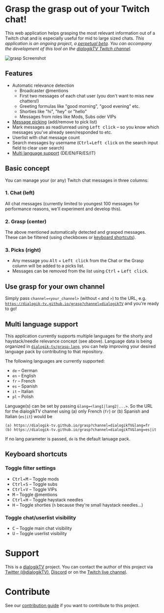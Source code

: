 # Grasp the grasp out of your Twitch chat!

This web application helps grasping the most relevant information out of a Twitch chat and is especially useful for mid to large sized chats. *This application is an ongoing project, a [perpetual beta](https://en.wikipedia.org/wiki/Perpetual_beta). You can accompany the development of this tool on the [dialogikTV Twitch channel](https://www.twitch.tv/dialogikTV).*

![grasp Screenshot](https://raw.githubusercontent.com/dialogik-tv/grasp/master/doc/screenshot.png)

## Features

* Automatic relevance detection
  * Broadcaster @mentions
  * First two messages of each chat user (you don't want to miss new chatters!)
  * Greeting formulas like "good morning", "good evening" etc.
  * Shorties like "hi", "hey" or "hello"
  * Messages from roles like Mods, Subs oder VIPs
* [Message picking](#3-picks-right) (add/remove to pick list)
* Mark messages as read/unread using <kbd>Left click</kbd> – so you know which messages you've already seen/responded to etc.
* Userlist with chat message count
* Search messages by username (<kbd>Ctrl</kbd>+<kbd>Left click</kbd> on the search input field to clear user search)
* [Multi language support](#multi-language-support) (DE/EN/FR/ES/IT)

## Basic concept

You can manage your (or any) Twitch chat messages in three columns:

### 1. Chat (left)

All chat messages (currently limited to youngest 100 messages for performance reasons, we'll experiment and develop this).

### 2. Grasp (center)

The above mentioned automatically detected and grasped messages. These can be filtered (using checkboxes or [keyboard shortcuts](#keyboard-shortcuts)).

### 3. Picks (right)

* Any message you <kbd>Alt</kbd> + <kbd>Left click</kbd> from the Chat or the Grasp column will be added to a picks list.
* Messages can be removed from the list using <kbd>Ctrl</kbd> + <kbd>Left click</kbd>.

## Use grasp for your own channel

Simply pass `channel=<your_channel>` (without `<` and `>`) to the URL, e.g. [`https://dialogik-tv.github.io/grasp?channel=dialogikTV`](https://dialogik-tv.github.io/grasp?channel=dialogikTV) and you're ready to go!

## Multi language support

This application currently supports multiple languages for the shorty and haystack/needle relevance concept (see above). Language data is being organized in [`dialogik-tv/grasp-lang`](https://github.com/dialogik-tv/grasp-lang), you can help improving your desired language pack by contributing to that repository.

The following languages are currently supported:

* `de` – German
* `en` – English
* `fr` – French
* `es` – Spanish
* `it` – Italian
* `pl` – Polish

Language(s) can be set by passing `&lang=<lang1|lang2|...>`. So the URL for the dialogikTV channel using (a) only French (`fr`) or (b) Spanish and Italian (`es|it`) would be

    (a) https://dialogik-tv.github.io/grasp?channel=dialogikTV&lang=fr
    (b) https://dialogik-tv.github.io/grasp?channel=dialogikTV&lang=es|it

If no lang parameter is passed, `de` is the default lanuage pack.

## Keyboard shortcuts

### Toggle filter settings

* <kbd>Ctrl</kbd>+<kbd>M</kbd> – Toggle mods
* <kbd>Ctrl</kbd>+<kbd>S</kbd> – Toggle subs
* <kbd>Ctrl</kbd>+<kbd>V</kbd> – Toggle VIPs
* <kbd>M</kbd> – Toggle @mentions
* <kbd>Ctrl</kbd>+<kbd>H</kbd> – Toggle haystack needles
* <kbd>H</kbd> – Toggle shorties (`h` because they're small haystack needles...)

### Toggle chat/userlist visibility

* <kbd>C</kbd> – Toggle main chat visibility
* <kbd>U</kbd> – Toggle userlist visibility

# Support

This is a [dialogikTV](https://dialogik.tv) project. You can contact the author of this project via [Twitter (@dialogikTV)](https://twitter.com), [Discord](http://discord.dialogik.tv) or on the [Twitch live channel](https://www.twitch.tv/dialogikTV).

# Contribute

See our [contribution guide](doc/CONTRIBUTE.md) if you want to contribute to this project.
